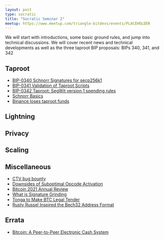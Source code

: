 ```yaml
---
layout: post
type: socratic
title: "Socratic Seminar 2"
meetup: https://www.meetup.com/triangle-bitdevs/events/PLACEHOLDER
---
```


We will start with introductions, some basic ground rules, and jump into
technical discussions. We will cover recent news and technical
developments as well as the three taproot BIP proposals: BIPs 340, 341,
and 342


## Taproot

- [BIP-0340 Schnorr Signatures for secp256k1](https://github.com/bitcoin/bips/blob/master/bip-0340.mediawiki)
- [BIP-0341 Validation of Taproot Scripts](https://github.com/bitcoin/bips/blob/master/bip-0341.mediawiki)
- [BIP-0342 Taproot: SegWit version 1 spending rules](https://github.com/bitcoin/bips/blob/master/bip-0342.mediawiki)
- [Schnorr Basics](https://bitcoin-dev.blog/blog/schnorr-basics/)
- [Binance loses taproot funds](https://bitcoin.stackexchange.com/questions/111440/is-it-possible-to-convert-a-taproot-address-into-a-native-segwit-address)


## Lightning


## Privacy



## Scaling



## Miscellaneous

- [CTV bug bounty](https://twitter.com/JeremyRubin/status/1477760236115034113)
- [Downsides of Suboptimal Opcode Activation](https://bitcoin.stackexchange.com/questions/106851/what-are-the-downsides-to-enabling-potentially-suboptimal-or-unused-opcodes-in-a/106915)
- [Bitcoin 2021 Annual Review](https://blog.lopp.net/bitcoin-2021-annual-review/)
- [What is Signature Grinding](https://bitcoin.stackexchange.com/questions/111660/what-is-signature-grinding)
- [Tonga to Make BTC Legal Tender](https://www.cityam.com/bitcoin-set-to-be-legal-tender-in-tonga-by-end-of-the-year/)
- [Rusty Russel Inspired the Bech32 Address Format](https://twitter.com/base58btc/status/1482554931341107201)

## Errata

- [Bitcoin: A Peer-to-Peer Electronic Cash System](https://bitcoin.org/bitcoin.pdf)
